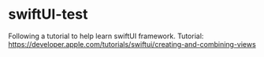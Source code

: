 # swiftUI-test
Following a tutorial to help learn swiftUI framework. Tutorial: https://developer.apple.com/tutorials/swiftui/creating-and-combining-views
